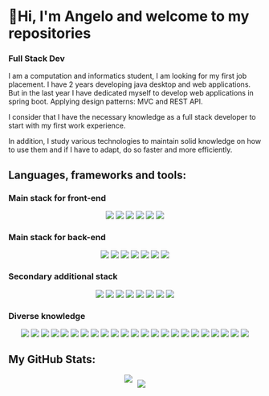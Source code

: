 # 👋Hi, I'm Angelo and welcome to my repositories
### Full Stack Dev

 I am a computation and informatics student, I am looking for my first job placement. I have 2 years developing java desktop and web applications. But in the last year I have dedicated myself to develop web applications in spring boot. Applying design patterns: MVC and REST API. 

 I consider that I have the necessary knowledge as a full stack developer to start with my first work experience.
 
 In addition, I study various technologies to maintain solid knowledge on how to use them and if I have to adapt, do so faster and more efficiently.

## Languages, frameworks and tools:

### Main stack for front-end

<p align="center">
    <img src="https://skillicons.dev/icons?i=html" />
    <img src="https://skillicons.dev/icons?i=css" />
    <img src="https://skillicons.dev/icons?i=js" />
    <img src="https://skillicons.dev/icons?i=react" />
    <img src="https://skillicons.dev/icons?i=bootstrap" />
    <img src="https://skillicons.dev/icons?i=tailwind" />
</p>

### Main stack for back-end

<p align="center">
    <img src="https://skillicons.dev/icons?i=nodejs" />
    <img src="https://skillicons.dev/icons?i=express" />
    <img src="https://skillicons.dev/icons?i=mongodb" />
    <img src="https://skillicons.dev/icons?i=mysql" />
    <img src="https://skillicons.dev/icons?i=postgres" />
    <img src="https://skillicons.dev/icons?i=java" />
    <img src="https://skillicons.dev/icons?i=spring" />
</p>

### Secondary additional stack

<p align="center">
    <img src="https://skillicons.dev/icons?i=dotnet" />
    <img src="https://skillicons.dev/icons?i=cs" />
    <img src="https://skillicons.dev/icons?i=kotlin" />
    <img src="https://skillicons.dev/icons?i=swift" />
    <img src="https://skillicons.dev/icons?i=androidstudio" />
    <img src="https://skillicons.dev/icons?i=maven" />
    <img src="https://skillicons.dev/icons?i=gradle" />
    <img src="https://skillicons.dev/icons?i=hibernate" />
</p>

### Diverse knowledge

<p align="center">
    <img src="https://skillicons.dev/icons?i=idea" />
    <img src="https://skillicons.dev/icons?i=atom" />
    <img src="https://skillicons.dev/icons?i=eclipse" />
    <img src="https://skillicons.dev/icons?i=sublime" />
    <img src="https://skillicons.dev/icons?i=postman" />
    <img src="https://skillicons.dev/icons?i=vscode" />
    <img src="https://skillicons.dev/icons?i=visualstudio" />
    <img src="https://skillicons.dev/icons?i=wordpress" />
    <img src="https://skillicons.dev/icons?i=jest" />
    <img src="https://skillicons.dev/icons?i=jquery" />
    <img src="https://skillicons.dev/icons?i=npm" />
    <img src="https://skillicons.dev/icons?i=vite" />
    <img src="https://skillicons.dev/icons?i=cloudflare" />
    <img src="https://skillicons.dev/icons?i=netlify" />
    <img src="https://skillicons.dev/icons?i=vercel" />
    <img src="https://skillicons.dev/icons?i=figma" />
    <img src="https://skillicons.dev/icons?i=github" />
    <img src="https://skillicons.dev/icons?i=git" />
    <img src="https://skillicons.dev/icons?i=bash" />
    <img src="https://skillicons.dev/icons?i=sqlite" />
    <img src="https://skillicons.dev/icons?i=obsidian" />
    <img src="https://skillicons.dev/icons?i=py" />
    <img src="https://skillicons.dev/icons?i=selenium" />
</p>


## My GitHub Stats:
<div style="display: flex; justify-content: center; flex-wrap: wrap; items-align: center;">
    <img src="https://github-readme-stats.vercel.app/api?username=AngelGota&include_all_commits=true&count_private=true&show_icons=true&line_height=20&title_color=2B5BBD&icon_color=1124BB&text_color=A1A1A1&bg_color=0,000000,130F40" style="margin-right: 10px;">
    <img src="https://github-readme-stats.vercel.app/api/top-langs/?username=AngelGota&layout=compact&title_color=2B5BBD&icon_color=1124BB&text_color=A1A1A1&bg_color=0,000000,130F40" style="margin-top: 10px;">
</div>


